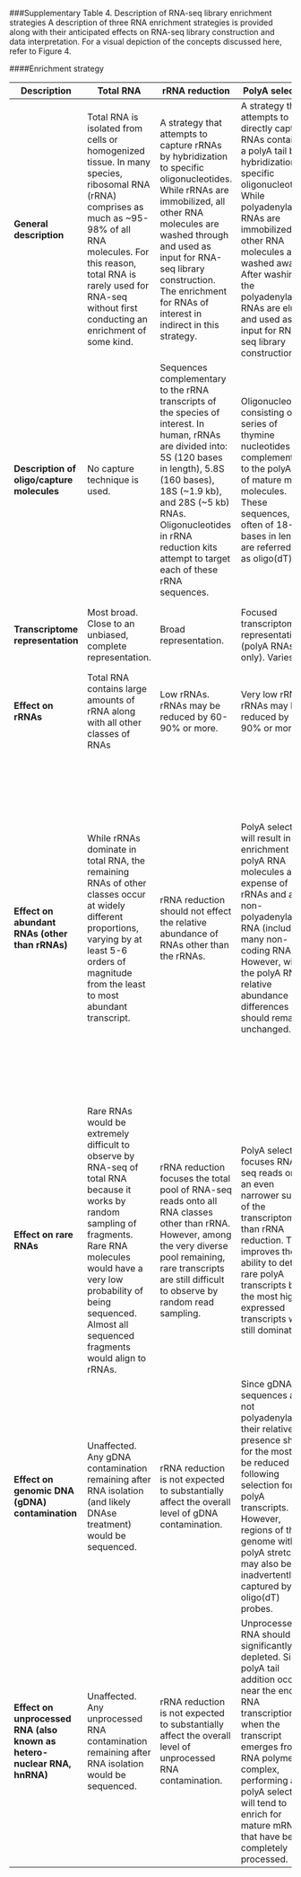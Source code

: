 ###Supplementary Table 4.  Description of RNA-seq library enrichment strategies
A description of three RNA enrichment strategies is provided along with their anticipated effects on RNA-seq library construction and data interpretation.  For a visual depiction of the concepts discussed here, refer to Figure 4.

####Enrichment strategy
    
| Description | Total RNA | rRNA reduction | PolyA selection | cDNA capture |
| ----------- | --------- | -------------- | --------------- | ------------ |
| **General description** |  Total RNA is isolated from cells or homogenized tissue.  In many species, ribosomal RNA (rRNA) comprises as much as ~95-98% of all RNA molecules.  For this reason, total RNA is rarely used for RNA-seq without first conducting an enrichment of some kind. | A strategy that attempts to capture rRNAs by hybridization to specific oligonucleotides.  While rRNAs are immobilized, all other RNA molecules are washed through and used as input for RNA-seq library construction.  The enrichment for RNAs of interest in indirect in this strategy.  | A strategy that attempts to directly capture RNAs containing a polyA tail by hybridization to specific oligonucleotides.  While polyadenylated RNAs are immobilized, all other RNA molecules are washed away.  After washing, the polyadenylated RNAs are eluted and used as input for RNA-seq library construction.  | A strategy that attempts to directly capture RNAs homologous to known exon sequences, for example by using an exome capture reagent.  While this set of RNAs are immobilized, all other RNA molecules are washed away.  After washing, the captured sequences are eluted and used as input for RNA-seq library construction. |
| **Description of oligo/capture molecules**  | No capture technique is used. | Sequences complementary to the rRNA transcripts of the species of interest.  In human, rRNAs are divided into: 5S (120 bases in length), 5.8S (160 bases), 18S (~1.9 kb), and 28S (~5 kb) RNAs.  Oligonucleotides in rRNA reduction kits attempt to target each of these rRNA sequences.  | Oligonucleotides consisting of a series of thymine nucleotides complementary to the polyA tail of mature mRNA molecules.  These sequences, often of 18-20 bases in length are referred to as oligo(dT)s.  | cDNA capture sets can vary considerably, but consist of a broad selection of oligonucleotides with sequences complementary to known transcript sequences.  In the case of an ‘exome’, designed oligos may cover a significant portion of all known exons for the species of interest. |
| **Transcriptome representation** | Most broad.  Close to an unbiased, complete representation. | Broad representation. |  Focused transcriptome representation (polyA RNAs only). Varies.  | Most focused transcriptome representation (targeted sequences only). |
| **Effect on rRNAs** | Total RNA contains large amounts of rRNA along with all other classes of RNAs | Low rRNAs.  rRNAs may be reduced by 60-90% or more. | Very low rRNAs.  rRNAs may be reduced by 80-90% or more.  | Very low rRNAs.  rRNAs may be reduced by 80-90% or more. | 
| **Effect on abundant RNAs (other than rRNAs)** | While rRNAs dominate in total RNA, the remaining RNAs of other classes occur at widely different proportions, varying by at least 5-6 orders of magnitude from the least to most abundant transcript.  | rRNA reduction should not effect the relative abundance of RNAs other than the rRNAs. | PolyA selection will result in an enrichment of polyA RNA molecules at the expense of rRNAs and all non-polyadenylated RNA (including many non-coding RNAs).  However, within the polyA RNAs, relative abundance differences should remain unchanged. | cDNA capture will result in an enrichment of all RNA sequences targeted by the capture reagent at the expense of rRNA and all other RNAs that are not targeted.  The difference between the most highly and lowly expressed transcripts that are targeted by the capture reagent may also be reduced.  This ‘compression’ of dynamic range occurs because highly expressed genes may ‘saturate’ the corresponding capture probes. |
| **Effect on rare RNAs** |  Rare RNAs would be extremely difficult to observe by RNA-seq of total RNA because it works by random sampling of fragments.  Rare RNA molecules would have a very low probability of being sequenced.  Almost all sequenced fragments would align to rRNAs. | rRNA reduction focuses the total pool of RNA-seq reads onto all RNA classes other than rRNA.  However, among the very diverse pool remaining, rare transcripts are still difficult to observe by random read sampling.  | PolyA selection focuses RNA-seq reads onto an even narrower subset of the transcriptome than rRNA reduction.  This improves the ability to detect rare polyA transcripts but the most highly expressed transcripts will still dominate. | cDNA capture is the most focused strategy described here and most reads will correspond to a target of interest.  Furthermore the most abundant transcripts targeted by the capture are reduced, increasing the ability to sequence very rare transcripts. |
| **Effect on genomic DNA (gDNA) contamination** | Unaffected.  Any gDNA contamination remaining after RNA isolation (and likely DNAse treatment) would be sequenced.  | rRNA reduction is not expected to substantially affect the overall level of gDNA contamination. | Since gDNA sequences are not polyadenylated, their relative presence should for the most part be reduced following selection for polyA transcripts.  However, regions of the genome with polyA stretches may also be inadvertently captured by oligo(dT) probes.  | Overall, gDNA contamination will be reduced by cDNA capture except for gDNA fragments that substantially overlap the targeted sequences of the capture reagent.  Signal from intergenic and intronic reads should be substantially reduced. | 
| **Effect on unprocessed RNA (also known as hetero-nuclear RNA, hnRNA)** |  Unaffected.  Any unprocessed RNA contamination remaining after RNA isolation would be sequenced.  | rRNA reduction is not expected to substantially affect the overall level of unprocessed RNA contamination.  | Unprocessed RNA should be significantly depleted.  Since polyA tail addition occurs near the end of RNA transcription when the transcript emerges from an RNA polymerase complex, performing a polyA selection will tend to enrich for mature mRNAs that have been completely processed.  | cDNA capture probes generally target the exons of known transcripts directly.  For this reason, intronic RNA-seq reads corresponding to unprocessed RNA should be reduced.  Signal from unprocessed RNA may still be considerable near the edges of targeted exons. |
